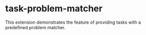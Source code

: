 # task-problem-matcher

This extension demonstrates the feature of providing tasks with a predefined problem matcher.
